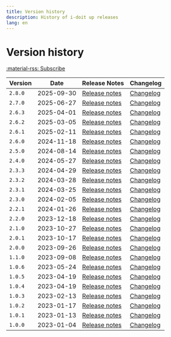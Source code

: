 ```yaml
---
title: Version history
description: History of i-doit up releases
lang: en
---
```


# Version history

[:material-rss: Subscribe](/releases.atom)

| Version | Date       | Release Notes                            | Changelog                                |
| ------- | ---------- | ---------------------------------------- | ---------------------------------------- |
| `2.8.0` | 2025-09-30 | [Release notes](release-notes/v2.8.0.md) | [Changelog](changelog.md#280-2025-09-30) |
| `2.7.0` | 2025-06-27 | [Release notes](release-notes/v2.7.0.md) | [Changelog](changelog.md#270-2025-06-27) |
| `2.6.3` | 2025-04-01 | [Release notes](release-notes/v2.6.3.md) | [Changelog](changelog.md#263-2025-04-01) |
| `2.6.2` | 2025-03-05 | [Release notes](release-notes/v2.6.2.md) | [Changelog](changelog.md#262-2025-03-05) |
| `2.6.1` | 2025-02-11 | [Release notes](release-notes/v2.6.1.md) | [Changelog](changelog.md#261-2025-02-11) |
| `2.6.0` | 2024-11-18 | [Release notes](release-notes/v2.6.0.md) | [Changelog](changelog.md#260-2024-11-18) |
| `2.5.0` | 2024-08-14 | [Release notes](release-notes/v2.5.0.md) | [Changelog](changelog.md#250-2024-08-14) |
| `2.4.0` | 2024-05-27 | [Release notes](release-notes/v2.4.0.md) | [Changelog](changelog.md#240-2024-05-27) |
| `2.3.3` | 2024-04-29 | [Release notes](release-notes/v2.3.3.md) | [Changelog](changelog.md#233-2024-04-29) |
| `2.3.2` | 2024-03-28 | [Release notes](release-notes/v2.3.2.md) | [Changelog](changelog.md#232-2024-03-28) |
| `2.3.1` | 2024-03-25 | [Release notes](release-notes/v2.3.1.md) | [Changelog](changelog.md#231-2024-03-25) |
| `2.3.0` | 2024-02-05 | [Release notes](release-notes/v2.3.0.md) | [Changelog](changelog.md#230-2024-02-05) |
| `2.2.1` | 2024-01-26 | [Release notes](release-notes/v2.2.1.md) | [Changelog](changelog.md#221-2024-01-26) |
| `2.2.0` | 2023-12-18 | [Release notes](release-notes/v2.2.0.md) | [Changelog](changelog.md#220-2023-12-18) |
| `2.1.0` | 2023-10-27 | [Release notes](release-notes/v2.1.0.md) | [Changelog](changelog.md#210-2023-10-27) |
| `2.0.1` | 2023-10-17 | [Release notes](release-notes/v2.0.1.md) | [Changelog](changelog.md#201-2023-10-17) |
| `2.0.0` | 2023-09-26 | [Release notes](release-notes/v2.0.0.md) | [Changelog](changelog.md#200-2023-09-26) |
| `1.1.0` | 2023-09-08 | [Release notes](release-notes/v1.1.0.md) | [Changelog](changelog.md#110-2023-09-08) |
| `1.0.6` | 2023-05-24 | [Release notes](release-notes/v1.0.6.md) | [Changelog](changelog.md#106-2023-05-24) |
| `1.0.5` | 2023-04-19 | [Release notes](release-notes/v1.0.5.md) | [Changelog](changelog.md#105-2023-04-26) |
| `1.0.4` | 2023-04-19 | [Release notes](release-notes/v1.0.4.md) | [Changelog](changelog.md#104-2023-04-19) |
| `1.0.3` | 2023-02-13 | [Release notes](release-notes/v1.0.3.md) | [Changelog](changelog.md#103-2023-02-13) |
| `1.0.2` | 2023-01-17 | [Release notes](release-notes/v1.0.2.md) | [Changelog](changelog.md#102-2023-01-17) |
| `1.0.1` | 2023-01-13 | [Release notes](release-notes/v1.0.1.md) | [Changelog](changelog.md#101-2023-01-13) |
| `1.0.0` | 2023-01-04 | [Release notes](release-notes/v1.0.0.md) | [Changelog](changelog.md#100-2023-01-04) |
